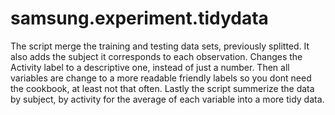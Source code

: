 samsung.experiment.tidydata
===========================

The script merge the training and testing data sets, previously splitted. It also
adds the subject it corresponds to each observation. Changes the Activity label to
a descriptive one, instead of just a number. Then all variables are change to a more
readable friendly labels so you dont need the cookbook, at least not that often. 
Lastly the script summerize the data by subject, by activity for the average of each
variable into a more tidy data.  
